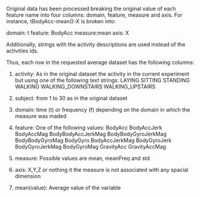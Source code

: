 
Original data has been processed breaking the original value of each feature name into four columns: domain, feature, measure and axis.
For instance, tBodyAcc-mean()-X is broken into:

domain: t
feature: BodyAcc
measure:mean
axis: X

Additionally, strings with the activity descriptions are used instead of the activities ids.

Thus, each row in the requested average dataset has the following columns:

1) activity: As in the original dataset the activity in the current experiment but using one of the following text strings:
LAYING
SITTING
STANDING
WALKING
WALKING_DOWNSTAIRS
WALKING_UPSTAIRS

2) subject: from 1 to 30 as in the original dataset	

3) domain: time (t) or frequency (f) depending on the domain in which the measure was maded

4) feature: One of the following values:
BodyAcc
BodyAccJerk
BodyAccMag
BodyBodyAccJerkMag
BodyBodyGyroJerkMag
BodyBodyGyroMag
BodyGyro
BodyAccJerkMag
BodyGyroJerk
BodyGyroJerkMag
BodyGyroMag
GravityAcc
GravityAccMag

5) measure: Possible values are mean, meanFreq and std

6) axis:  X,Y,Z or nothing it the measure is not associated with any spacial dimension

7) mean(value): Average value of the variable
